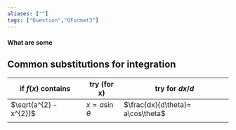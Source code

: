 ```yaml
---
aliases: [""]
tags: ["Question","QFormat3"]
---
```


#### What are some
## Common substitutions for integration

| if $f(x)$ contains     | try (for x)     | try for $dx/d$                    |
| ---------------------- | --------------- | --------------------------------- |
| $\sqrt{a^{2} - x^{2}}$ | $x=a\sin\theta$ | $\frac{dx}{d\theta}= a\cos\theta$ |
|                        |                 |                                   |

